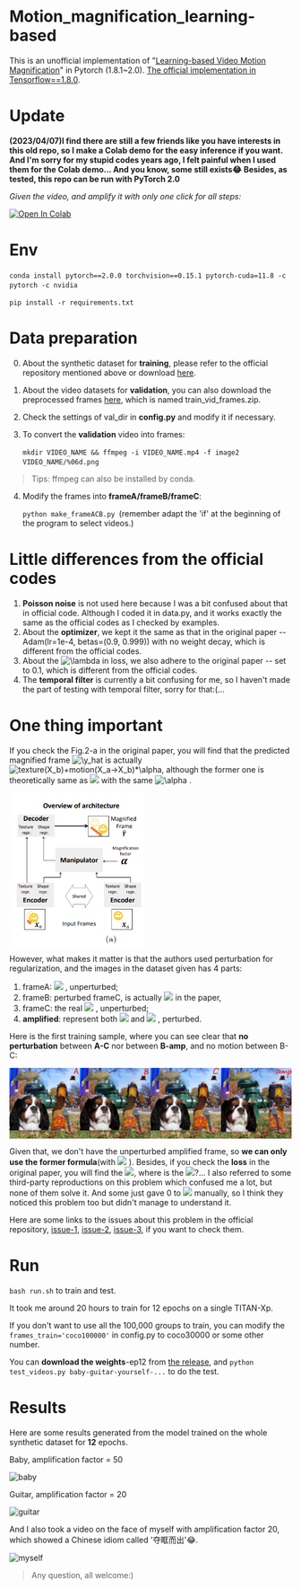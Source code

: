 # Motion_magnification_learning-based
This is an unofficial implementation of "[Learning-based Video Motion Magnification](https://arxiv.org/abs/1804.02684)" in Pytorch (1.8.1~2.0).
[The official implementation in Tensorflow==1.8.0](https://github.com/12dmodel/deep_motion_mag).

# Update
**(2023/04/07)I find there are still a few friends like you have interests in this old repo, so I make a Colab demo for the easy inference if you want. And I'm sorry for my stupid codes years ago, I felt painful when I used them for the Colab demo... And you know, some still exists😂**
**Besides, as tested, this repo can be run with PyTorch 2.0**

*Given the video, and amplify it with only one click for all steps:*

[![Open In Colab](https://colab.research.google.com/assets/colab-badge.svg)](https://colab.research.google.com/drive/1inOucehJXUAVBlRhZvo650SoOPLKQFNv#scrollTo=BjgKRohk7Q5M)


# Env
`conda install pytorch==2.0.0 torchvision==0.15.1 pytorch-cuda=11.8 -c pytorch -c nvidia`

`pip install -r requirements.txt`

# Data preparation

0. About the synthetic dataset for **training**, please refer to the official repository mentioned above or download [here](https://drive.google.com/drive/folders/19K09QLouiV5N84wZiTPUMdoH9-UYqZrX?usp=sharing).

1. About the video datasets for **validation**, you can also download the preprocessed frames [here](https://drive.google.com/drive/folders/19K09QLouiV5N84wZiTPUMdoH9-UYqZrX?usp=sharing), which is named train_vid_frames.zip.

2. Check the settings of val_dir in **config.py** and modify it if necessary.

3. To convert the **validation** video into frames:

    `mkdir VIDEO_NAME && ffmpeg -i VIDEO_NAME.mp4 -f image2 VIDEO_NAME/%06d.png`

> Tips: ffmpeg can also be installed by conda.

4. Modify the frames into **frameA/frameB/frameC**:

    `python make_frameACB.py `(remember adapt the 'if' at the beginning of the program to select videos.)

# Little differences from the official codes

1. **Poisson noise** is not used here because I was a bit confused about that in official code. Although I coded it in data.py, and it works exactly the same as the official codes as I checked by examples.
2. About the **optimizer**, we kept it the same as that in the original paper -- Adam(lr=1e-4, betas=(0.9, 0.999)) with no weight decay, which is different from the official codes.
3. About the <img src="https://latex.codecogs.com/svg.latex?\lambda" title="\lambda" /> in loss, we also adhere to the original paper -- set to 0.1, which is different from the official codes.
4. The **temporal filter** is currently a bit confusing for me, so I haven't made the part of testing with temporal filter, sorry for that:(...

# One thing **important**

If you check the Fig.2-a in the original paper, you will find that the predicted magnified frame <img src="https://latex.codecogs.com/svg.latex?\hat{Y}" title="\y_hat" /> is actually <img src="https://latex.codecogs.com/svg.latex?texture(X_b)+motion(X_a->X_b)*\alpha" title="texture(X_b)+motion(X_a->X_b)*\alpha" />, although the former one is theoretically same as <img src="https://latex.codecogs.com/svg.latex?texture(X_a)+motion(X_a->X_b)*(\alpha+1)" />   with the same  <img src="https://latex.codecogs.com/svg.latex?\alpha" title="\alpha" /> .

<img src="materials/Fig2-a.png" alt="Fig2-a" style="zoom:60%;" div align=center />

However, what makes it matter is that the authors used perturbation for regularization, and the images in the dataset given has 4 parts:

1. frameA:  <img src="https://latex.codecogs.com/svg.latex?X_a" /> , unperturbed;
2. frameB: perturbed frameC, is actually   <img src="https://latex.codecogs.com/svg.latex?X_{b}^{'}" />  in the paper,
3. frameC: the real   <img src="https://latex.codecogs.com/svg.latex?X_b" /> , unperturbed;
4. **amplified**: represent both   <img src="https://latex.codecogs.com/svg.latex?Y" />  and   <img src="https://latex.codecogs.com/svg.latex?Y^{'}" /> , perturbed.

Here is the first training sample, where you can see clear that **no perturbation** between **A-C** nor between **B-amp**, and no motion between B-C:

<img src="materials/dogs.png" alt="dog" style="zoom: 67%;" div align=center />

Given that, we don't have the unperturbed amplified frame, so **we can only use the former formula**(with  <img src="https://latex.codecogs.com/svg.latex?texture(X_b)" /> ). Besides, if you check the **loss** in the original paper, you will find the   <img src="https://latex.codecogs.com/svg.latex?L_1(V_{b}^{'},V_{Y}^{'})" />, where is the  <img src="https://latex.codecogs.com/svg.latex?V_{Y}^{'}" />?... I also referred to some third-party reproductions on this problem which confused me a lot, but none of them solve it. And some just gave 0 to   <img src="https://latex.codecogs.com/svg.latex?L_1(V_{b}^{'},V_{Y}^{'})" />  manually, so I think they noticed this problem too but didn't manage to understand it.

Here are some links to the issues about this problem in the official repository, [issue-1](https://github.com/12dmodel/deep_motion_mag/issues/3), [issue-2](https://github.com/12dmodel/deep_motion_mag/issues/5), [issue-3](https://github.com/12dmodel/deep_motion_mag/issues/4), if you want to check them.

# Run
`bash run.sh` to train and test.

It took me around 20 hours to train for 12 epochs on a single TITAN-Xp.

If you don't want to use all the 100,000 groups to train, you can modify the `frames_train='coco100000'` in config.py to coco30000 or some other number.

You can **download the weights**-ep12 from [the release](https://github.com/ZhengPeng7/motion_magnification_learning-based/releases/tag/v1.0), and `python test_videos.py baby-guitar-yourself-...` to do the test.

# Results

Here are some results generated from the model trained on the whole synthetic dataset for **12** epochs. 

Baby, amplification factor = 50

![baby](materials/baby_comp.gif)

Guitar, amplification factor = 20

![guitar](materials/guitar_comp.gif)

And I also took a video on the face of myself with amplification factor 20, which showed a Chinese idiom called '夺眶而出'😂.

![myself](materials/myself_comp.gif)

> Any question, all welcome:)
